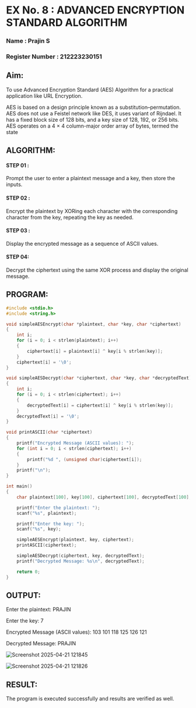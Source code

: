 # EX No. 8 : ADVANCED ENCRYPTION STANDARD ALGORITHM

### Name : Prajin S
### Register Number : 212223230151

## Aim:
To use Advanced Encryption Standard (AES) Algorithm for a practical application like URL Encryption.

AES is based on a design principle known as a substitution–permutation.
AES does not use a Feistel network like DES, it uses variant of Rijndael.
It has a fixed block size of 128 bits, and a key size of 128, 192, or 256 bits.
AES operates on a 4 × 4 column-major order array of bytes, termed the state
## ALGORITHM:
#### STEP 01 : 
Prompt the user to enter a plaintext message and a key, then store the inputs.

#### STEP 02 : 
Encrypt the plaintext by XORing each character with the corresponding character from the key, repeating the key as needed.

#### STEP 03 : 
Display the encrypted message as a sequence of ASCII values.

#### STEP 04:
Decrypt the ciphertext using the same XOR process and display the original message.


## PROGRAM:
```C
#include <stdio.h>
#include <string.h>

void simpleAESEncrypt(char *plaintext, char *key, char *ciphertext)
{
    int i;
    for (i = 0; i < strlen(plaintext); i++) 
    {
        ciphertext[i] = plaintext[i] ^ key[i % strlen(key)]; 
    }
    ciphertext[i] = '\0'; 
}

void simpleAESDecrypt(char *ciphertext, char *key, char *decryptedText)
{
    int i;
    for (i = 0; i < strlen(ciphertext); i++) 
    {
        decryptedText[i] = ciphertext[i] ^ key[i % strlen(key)]; 
    }
    decryptedText[i] = '\0'; 
}

void printASCII(char *ciphertext) 
{
    printf("Encrypted Message (ASCII values): ");
    for (int i = 0; i < strlen(ciphertext); i++) 
    {
        printf("%d ", (unsigned char)ciphertext[i]); 
    }
    printf("\n");
}

int main() 
{
    char plaintext[100], key[100], ciphertext[100], decryptedText[100];

    printf("Enter the plaintext: ");
    scanf("%s", plaintext);

    printf("Enter the key: ");
    scanf("%s", key);

    simpleAESEncrypt(plaintext, key, ciphertext);
    printASCII(ciphertext);  

    simpleAESDecrypt(ciphertext, key, decryptedText);
    printf("Decrypted Message: %s\n", decryptedText);

    return 0;
}
```

## OUTPUT:

Enter the plaintext: PRAJIN

Enter the key: 7

Encrypted Message (ASCII values): 103 101 118 125 126 121 

Decrypted Message: PRAJIN

![Screenshot 2025-04-21 121845](https://github.com/user-attachments/assets/447e50fd-6b9e-4ab8-920d-3b2be58eca16)

![Screenshot 2025-04-21 121826](https://github.com/user-attachments/assets/9ed53093-46e2-4201-9f44-607b735e36fa)



## RESULT:

The program is executed successfully and results are verified as well.
